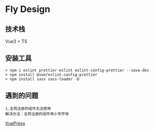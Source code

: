 # Fly Design

## 技术栈

Vue3 + TS

## 安装工具

```shell
> npm i eslint prettier-eslint eslint-config-prettier --save-dev
> npm install @vue/eslint-config-prettier
> npm install sass sass-loader -D
```

## 遇到的问题

```shell
1.全局注册的组件无法使用
解决办法：全局注册的组件用小写字母
```

[VuePress](https://v2.vuepress.vuejs.org/)
